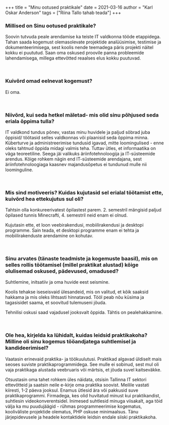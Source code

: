 +++
title = "Minu ootused praktikale"
date = 2021-03-16
author = "Karl Oskar Anderson"
tags = ["Riina Tallo tahab teada"]
+++

### Millised on Sinu ootused praktikale?

Soovin tutvuda peale arendamise ka teiste IT valdkonna tööde etappidega. Tahan saada kogemust olemasolevate projektide analüüsimise, testimise ja dokumenteerimisega, sest koolis nende teemadega päris projekti näitel kokku ei puututud. Saan oma oskused proovile panna probleemide lahendamisega, millega ettevõtted reaalses elus kokku puutuvad.


&nbsp; 
### Kuivõrd omad eelnevat kogemust?

Ei oma.


&nbsp; 
### Niivõrd, kui seda hetkel mäletad- mis olid sinu põhjused seda eriala õppima tulla?

IT valdkond tundus põnev, vastas minu huvidele ja paljud sõbrad juba õppisid/ töötasid selles valdkonnas või plaanisid seda õppima minna. Küberturve ja administreerimise tundusid igavad, mitte loomingulised - enne oleks tahtnud õppida midagi valmis teha. Tuttav ütles, et informaatika on väga teoreetiline. Seega jäi valikuks äriinfotehnoloogija ja IT-süsteemide arendus. Kõige rohkem nägin end IT-süsteemide arendajana, sest äriinfotehnoloogiaga kaasnev majandusõpetus ei tundunud mulle nii loominguline. 


&nbsp; 
### Mis sind motiveeris? Kuidas kujutasid sel erialal töötamist ette, kuivõrd hea ettekujutus sul oli?

Tahtsin olla konkureerivatest õpilastest parem. 2. semestril mängisid paljud õpilased tunnis Minecrafti, 4. semestril neid enam ei olnud.

Kujutasin ette, et loon veebirakendusi, mobiilirakendusi ja desktopi programme. Sain teada, et desktopi programme enam ei tehta ja mobiilirakenduste arendamine on kohutav.

&nbsp; 
### Sinu arvates (tänaste teadmiste ja kogemuste baasil), mis on selles rollis töötamisel (millel praktikat alustad) kõige olulisemad oskused, pädevused, omadused?

Suhtlemine, initsatiiv ja oma huvide eest seismine. 

Koolis tehakse iseseisvaid ülesandeid, mis on valitud, et kõik saaksid hakkama ja mis oleks lihtsasti hinnatavad. Tööl peab nõu küsima ja tagasisidet saama, et soovitud tulemuseni jõuda. 

Tehnilisi oskusi saad vajadusel jooksvalt õppida. Tähtis on pealehakkamine.


&nbsp; 
### Ole hea, kirjelda ka lühidalt, kuidas leidsid praktikakoha? Milline oli sinu kogemus tööandjatega suhtlemisel ja kandideerimisel?

Vaatasin erinevaid praktika- ja töökuulutusi. Praktikad algavad üldiselt mais seoses suviste praktikaprogrammidega. See mulle ei sobinud, sest mul oli vaja praktikaga alustada veebruaris või märtsis, et jõuda suvel kaitseväkke.

Otsustasin oma tahet rohkem üles näidata, otsisin Tallinna IT sektori ettevõtteid ja saatsin neile e-kirje oma praktika soovist. Meilile vastati kiiresti, 1-2 päeva jooksul. Enamus ütlesid ära või pakkusid suve praktikaprogrammi. Firmadega, kes olid huvitatud minust kui praktikandist, suhtlesin videokonverentsidel. Inimesed suhtlesid minuga viisakalt, aga tõid välja ka mu puudujäägid - rühmas programmeerimise kogematus, kooliväliste projektide olematus, PHP oskuse minimaalsus. Tänu järjepidevusele ja headele kontaktidele leidsin endale siiski praktikakoha.